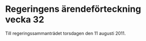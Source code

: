 # Regeringens ärendeförteckning vecka 32

Till regeringssammanträdet torsdagen den 11 augusti 2011.
